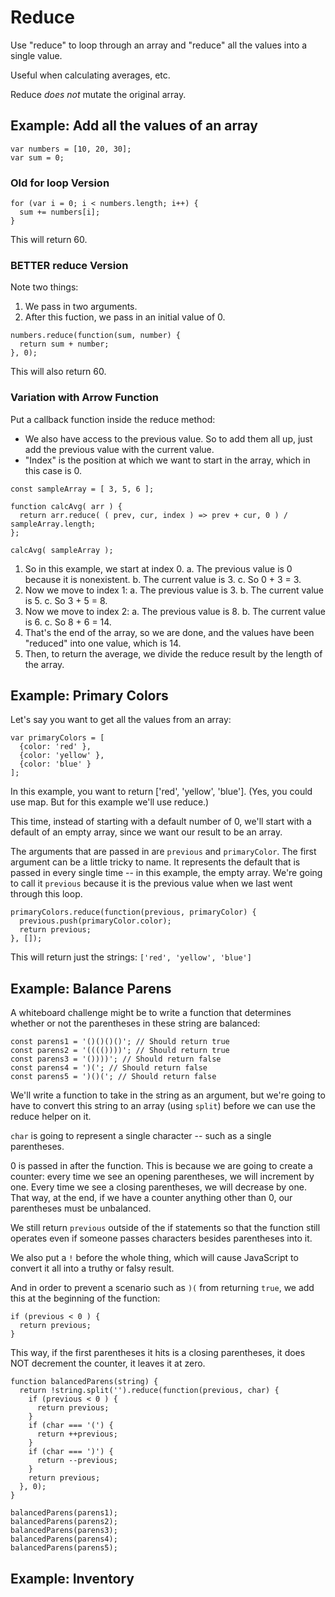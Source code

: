 # Reduce

Use "reduce" to loop through an array and "reduce" all the values into a single value.

Useful when calculating averages, etc.

Reduce *does not* mutate the original array.


## Example: Add all the values of an array

```
var numbers = [10, 20, 30];
var sum = 0;
```

### Old for loop Version

```
for (var i = 0; i < numbers.length; i++) {
  sum += numbers[i];
}
```

This will return 60.


### BETTER reduce Version

Note two things:

1. We pass in two arguments.
2. After this fuction, we pass in an initial value of 0.

```
numbers.reduce(function(sum, number) {
  return sum + number;
}, 0);
```

This will also return 60.


### Variation with Arrow Function

Put a callback function inside the reduce method:
- We also have access to the previous value. So to add them all up, just add the previous value with the current value.
- "Index" is the position at which we want to start in the array, which in this case is 0.

```
const sampleArray = [ 3, 5, 6 ];

function calcAvg( arr ) {  
  return arr.reduce( ( prev, cur, index ) => prev + cur, 0 ) / sampleArray.length;
};

calcAvg( sampleArray );
```

1. So in this example, we start at index 0.
  a. The previous value is 0 because it is nonexistent.
  b. The current value is 3.
  c. So 0 + 3 = 3.
2. Now we move to index 1:
  a. The previous value is 3.
  b. The current value is 5.
  c. So 3 + 5 = 8.
3. Now we move to index 2:
  a. The previous value is 8.
  b. The current value is 6.
  c. So 8 + 6 = 14.
4. That's the end of the array, so we are done, and the values have been "reduced" into one value, which is 14.
5. Then, to return the average, we divide the reduce result by the length of the array.


## Example: Primary Colors

Let's say you want to get all the values from an array:

```
var primaryColors = [
  {color: 'red' },
  {color: 'yellow' },
  {color: 'blue' }
];
```

In this example, you want to return ['red', 'yellow', 'blue']. (Yes, you could use map. But for this example we'll use reduce.)

This time, instead of starting with a default number of 0, we'll start with a default of an empty array, since we want our result to be an array.

The arguments that are passed in are `previous` and `primaryColor`. The first argument can be a little tricky to name. It represents the default that is passed in every single time -- in this example, the empty array. We're going to call it `previous` because it is the previous value when we last went through this loop.

```
primaryColors.reduce(function(previous, primaryColor) {
  previous.push(primaryColor.color);
  return previous;
}, []);
```

This will return just the strings: `['red', 'yellow', 'blue']`


## Example: Balance Parens

A whiteboard challenge might be to write a function that determines whether or not the parentheses in these string are balanced:

```
const parens1 = '()()()()'; // Should return true
const parens2 = '(((())))'; // Should return true
const parens3 = '())))'; // Should return false
const parens4 = ')('; // Should return false
const parens5 = ')()('; // Should return false
```

We'll write a function to take in the string as an argument, but we're going to have to convert this string to an array (using `split`) before we can use the reduce helper on it.

`char` is going to represent a single character -- such as a single parentheses.

0 is passed in after the function. This is because we are going to create a counter: every time we see an opening parentheses, we will increment by one. Every time we see a closing parentheses, we will decrease by one. That way, at the end, if we have a counter anything other than 0, our parentheses must be unbalanced.

We still return `previous` outside of the if statements so that the function still operates even if someone passes characters besides parentheses into it.

We also put a `!` before the whole thing, which will cause JavaScript to convert it all into a truthy or falsy result.

And in order to prevent a scenario such as `)(` from returning `true`, we add this at the beginning of the function:

```
if (previous < 0 ) {
  return previous;
}
```

This way, if the first parentheses it hits is a closing parentheses, it does NOT decrement the counter, it leaves it at zero.

```
function balancedParens(string) {
  return !string.split('').reduce(function(previous, char) {
    if (previous < 0 ) {
      return previous;
    }
    if (char === '(') {
      return ++previous;
    }
    if (char === ')') {
      return --previous;
    }
    return previous;
  }, 0);
}

balancedParens(parens1);
balancedParens(parens2);
balancedParens(parens3);
balancedParens(parens4);
balancedParens(parens5);
```


## Example: Inventory

